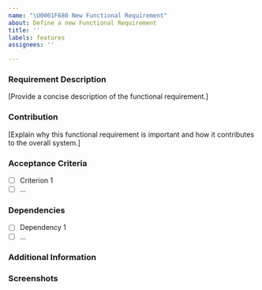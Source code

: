 ```yaml
---
name: "\U0001F680 New Functional Requirement"
about: Define a new Functional Requirement
title: ''
labels: features
assignees: ''

---
```


<!-- These comments automatically delete -->
<!-- **Tip:** Delete parts that are not relevant -->
  
### Requirement Description

[Provide a concise description of the functional requirement.]
<!-- For terminology please read: https://datatracker.ietf.org/doc/html/rfc2119 -->

### Contribution

[Explain why this functional requirement is important and how it contributes to the overall system.]

### Acceptance Criteria

<!-- Acceptance Criteria help define when the requirement is met. They specify the conditions that must be satisfied for the requirement to be considered successfully implemented. -->

- [ ] Criterion 1
- [ ] ...

### Dependencies

<!-- List any dependencies or prerequisites needed for this requirement. This could include other features, components, or third-party integrations. -->

- [ ] Dependency 1
- [ ] ...

### Additional Information

<!-- Provide any additional context, notes, or resources related to this functional requirement. -->

### Screenshots
